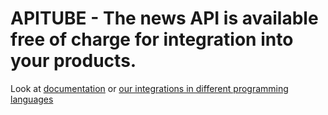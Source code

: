 # APITUBE - The news API is available free of charge for integration into your products.

Look at [documentation](https://github.com/apitube/documentation) or [our integrations in different programming languages](https://github.com/apitube/integrations)
